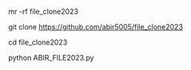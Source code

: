 mr -rf file_clone2023

git clone https://github.com/abir5005/file_clone2023

cd file_clone2023

python ABIR_FILE2023.py
